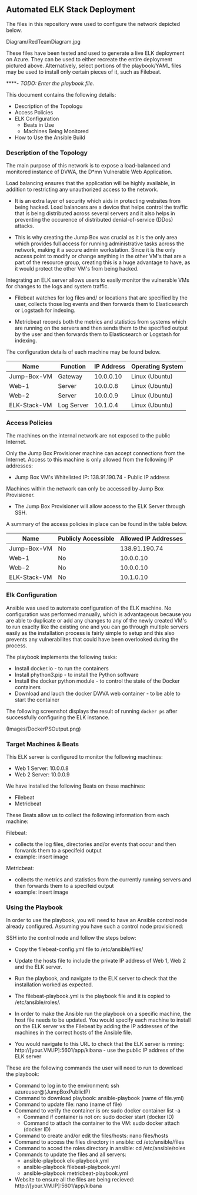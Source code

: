 ## Automated ELK Stack Deployment

The files in this repository were used to configure the network depicted below.

Diagram/RedTeamDiagram.jpg

These files have been tested and used to generate a live ELK deployment on Azure. They can be used to either recreate the entire deployment pictured above. Alternatively, select portions of the playbook/YAML files may be used to install only certain pieces of it, such as Filebeat.

  ****- _TODO: Enter the playbook file._

This document contains the following details:
- Description of the Topologu
- Access Policies
- ELK Configuration
  - Beats in Use
  - Machines Being Monitored
- How to Use the Ansible Build


### Description of the Topology

The main purpose of this network is to expose a load-balanced and monitored instance of DVWA, the D*mn Vulnerable Web Application.

Load balancing ensures that the application will be highly available, in addition to restricting any unauthorized access to the network. 

  - It is an extra layer of security which aids in protecting websites from being hacked. Load balancers are a device that helps control the traffic that is being distributed across several servers and it also helps in preventing the occurence of distributed denial-of-service (DDos) attacks. 
  
  - This is why creating the Jump Box was crucial as it is the only area which provides full access for running administrative tasks across the network, making it a secure admin workstation. Since it is the only access point to modify or change anything in the other VM's that are a part of the resource group, creating this is a huge advantage to have, as it would protect the other VM's from being hacked.


Integrating an ELK server allows users to easily monitor the vulnerable VMs for changes to the logs and system traffic.

- Filebeat watches for log files and/ or locations that are specified by the user, collects those log events and then forwards them to Elasticsearch or Logstash for indexing.

- Metricbeat records both the metrics and statistics from systems which are running on the servers and then sends them to the specified output by the user and then forwards them to Elasticsearch or Logstash for indexing.


The configuration details of each machine may be found below.

| Name        | Function     | IP Address  | Operating System |
|-------------|--------------|------------ |------------------|
| Jump-Box-VM | Gateway      | 10.0.0.10   | Linux (Ubuntu)   |
| Web-1       | Server       | 10.0.0.8    | Linux (Ubuntu)   |
| Web-2       | Server       | 10.0.0.9    | Linux (Ubuntu)   |
| ELK-Stack-VM| Log Server   | 10.1.0.4    | Linux (Ubuntu)   |

### Access Policies

The machines on the internal network are not exposed to the public Internet. 

Only the Jump Box Provisioner machine can accept connections from the Internet. Access to this machine is only allowed from the following IP addresses:
- Jump Box VM's Whitelisted IP: 138.91.190.74 - Public IP address

Machines within the network can only be accessed by Jump Box Provisioner.
- The Jump Box Provisioner will allow access to the ELK Server through SSH.

A summary of the access policies in place can be found in the table below.

| Name        | Publicly Accessible | Allowed IP Addresses          |
|-------------|---------------------|-------------------------------|
| Jump-Box-VM | No                  | 138.91.190.74                 |
| Web-1       | No                  | 10.0.0.10                     |
| Web-2       | No                  | 10.0.0.10                     |
| ELK-Stack-VM| No                  | 10.1.0.10                     |

### Elk Configuration

Ansible was used to automate configuration of the ELK machine. No configuration was performed manually, which is advantageous because 
you are able to duplicate or add any changes to any of the newly created VM's to run exaclty like the existing one and you can go through multiple servers easily as the installation process is fairly simple to setup and this also prevents any vulnerabilites that could have been overlooked during the process.

The playbook implements the following tasks:

- Install docker.io - to run the containers
- Install phython3.pip - to install the Python software
- Install the docker python module - to control the state of the Docker containers 
- Download and lauch the docker DWVA web container - to be able to start the container

The following screenshot displays the result of running `docker ps` after successfully configuring the ELK instance.

(Images/DockerPSOutput.png)

### Target Machines & Beats
This ELK server is configured to monitor the following machines:

- Web 1 Server: 10.0.0.8
- Web 2 Server: 10.0.0.9 

We have installed the following Beats on these machines:

- Filebeat
- Metricbeat

These Beats allow us to collect the following information from each machine:

 Filebeat:
 - collects the log files, directories and/or events that occur and then forwards them to a specifeid output 
 - example: insert image

Metricbeat:
- collects the metrics and statistics from the currently running servers  and then forwards them to a specifeid output
- example: insert image

### Using the Playbook
In order to use the playbook, you will need to have an Ansible control node already configured. Assuming you have such a control node provisioned: 

SSH into the control node and follow the steps below:
- Copy the filebeat-config.yml file to /etc/ansible/files/
- Update the hosts file to include the private IP address of Web 1, Web 2 and the ELK server.
- Run the playbook, and navigate to the ELK server to check that the installation worked as expected.

- The filebeat-playbook.yml is the playbook file and it is copied to /etc/ansible/roles/.

- In order to make the Ansible run the playbook on a specific machine, the host file needs to be updated. You would specify each machine to install on the ELK server vs the Filebeat by adding the IP addresses of the machines in the correct hosts of the Ansible file.

- You would navigate to this URL to check that the ELK server is rnning: http://[your.VM.IP]:5601/app/kibana - use the public IP address of the ELK server


These are the following commands the user will need to run to download the playbook:

- Command to log in to the environment: ssh azureuser@(JumpBoxPublicIP)
- Command to download playbook: ansible-playbook (name of file.yml)
- Command to update file: nano (name of file)
- Command to verify the container is on: sudo docker container list -a
  - Command if container is not on: sudo docker start (docker ID)
  - Command to attach the container to the VM: sudo docker attach (docker ID)
- Command to create and/or edit the files/hosts: nano files/hosts
- Command to access the files directory in ansible: cd /etc/ansible/files
- Command to acced the roles directory in ansible: cd /etc/ansible/roles
- Commands to update the files and all servers:
  - ansible-playbook elk-playbook.yml
  - ansible-playbook filebeat-playbook.yml
  - ansible-playbook metricbeat-playbook.yml
- Website to ensure all the files are being recieved: http://[your.VM.IP]:5601/app/kibana
